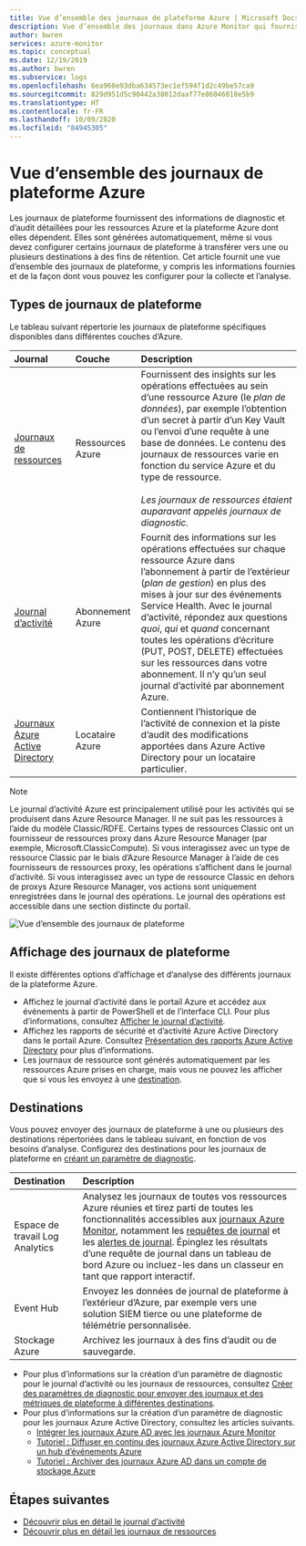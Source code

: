 ```yaml
---
title: Vue d’ensemble des journaux de plateforme Azure | Microsoft Docs
description: Vue d’ensemble des journaux dans Azure Monitor qui fournissent des données riches et fréquentes sur le fonctionnement d’une ressource Azure.
author: bwren
services: azure-monitor
ms.topic: conceptual
ms.date: 12/19/2019
ms.author: bwren
ms.subservice: logs
ms.openlocfilehash: 6ea960e93dba634573ec1ef594f1d2c49be57ca9
ms.sourcegitcommit: 829d951d5c90442a38012daaf77e86046018e5b9
ms.translationtype: HT
ms.contentlocale: fr-FR
ms.lasthandoff: 10/09/2020
ms.locfileid: "84945305"
---
```

# <a name="overview-of-azure-platform-logs"></a>Vue d’ensemble des journaux de plateforme Azure
Les journaux de plateforme fournissent des informations de diagnostic et d’audit détaillées pour les ressources Azure et la plateforme Azure dont elles dépendent. Elles sont générées automatiquement, même si vous devez configurer certains journaux de plateforme à transférer vers une ou plusieurs destinations à des fins de rétention. Cet article fournit une vue d’ensemble des journaux de plateforme, y compris les informations fournies et de la façon dont vous pouvez les configurer pour la collecte et l’analyse.

## <a name="types-of-platform-logs"></a>Types de journaux de plateforme
Le tableau suivant répertorie les journaux de plateforme spécifiques disponibles dans différentes couches d’Azure.

| Journal | Couche | Description |
|:---|:---|:---|
| [Journaux de ressources](resource-logs.md) | Ressources Azure | Fournissent des insights sur les opérations effectuées au sein d’une ressource Azure (le *plan de données*), par exemple l’obtention d’un secret à partir d’un Key Vault ou l’envoi d’une requête à une base de données. Le contenu des journaux de ressources varie en fonction du service Azure et du type de ressource.<br><br>*Les journaux de ressources étaient auparavant appelés journaux de diagnostic.*  |
| [Journal d’activité](activity-log.md) | Abonnement Azure | Fournit des informations sur les opérations effectuées sur chaque ressource Azure dans l’abonnement à partir de l’extérieur (*plan de gestion*) en plus des mises à jour sur des événements Service Health. Avec le journal d’activité, répondez aux questions _quoi_, _qui_ et _quand_ concernant toutes les opérations d’écriture (PUT, POST, DELETE) effectuées sur les ressources dans votre abonnement. Il n’y qu’un seul journal d’activité par abonnement Azure. |
| [Journaux Azure Active Directory](../../active-directory/reports-monitoring/overview-reports.md) | Locataire Azure |  Contiennent l’historique de l’activité de connexion et la piste d’audit des modifications apportées dans Azure Active Directory pour un locataire particulier.   |

> [!NOTE]
> Le journal d’activité Azure est principalement utilisé pour les activités qui se produisent dans Azure Resource Manager. Il ne suit pas les ressources à l’aide du modèle Classic/RDFE. Certains types de ressources Classic ont un fournisseur de ressources proxy dans Azure Resource Manager (par exemple, Microsoft.ClassicCompute). Si vous interagissez avec un type de ressource Classic par le biais d’Azure Resource Manager à l’aide de ces fournisseurs de ressources proxy, les opérations s’affichent dans le journal d’activité. Si vous interagissez avec un type de ressource Classic en dehors de proxys Azure Resource Manager, vos actions sont uniquement enregistrées dans le journal des opérations. Le journal des opérations est accessible dans une section distincte du portail.

![Vue d’ensemble des journaux de plateforme](media/platform-logs-overview/logs-overview.png)




## <a name="viewing-platform-logs"></a>Affichage des journaux de plateforme
Il existe différentes options d’affichage et d’analyse des différents journaux de la plateforme Azure.

- Affichez le journal d’activité dans le portail Azure et accédez aux événements à partir de PowerShell et de l’interface CLI. Pour plus d’informations, consultez [Afficher le journal d’activité](activity-log.md#view-the-activity-log). 
- Affichez les rapports de sécurité et d’activité Azure Active Directory dans le portail Azure. Consultez [Présentation des rapports Azure Active Directory](../../active-directory/reports-monitoring/overview-reports.md)  pour plus d’informations.
- Les journaux de ressource sont générés automatiquement par les ressources Azure prises en charge, mais vous ne pouvez les afficher que si vous les envoyez à une [destination](#destinations). 

## <a name="destinations"></a>Destinations
Vous pouvez envoyer des journaux de plateforme à une ou plusieurs des destinations répertoriées dans le tableau suivant, en fonction de vos besoins d’analyse. Configurez des destinations pour les journaux de plateforme en [créant un paramètre de diagnostic](diagnostic-settings.md).

| Destination | Description |
|:---|:---|
| Espace de travail Log Analytics | Analysez les journaux de toutes vos ressources Azure réunies et tirez parti de toutes les fonctionnalités accessibles aux [journaux Azure Monitor](data-platform-logs.md), notamment les [requêtes de journal](../log-query/log-query-overview.md) et les [alertes de journal](alerts-log.md). Épinglez les résultats d’une requête de journal dans un tableau de bord Azure ou incluez-les dans un classeur en tant que rapport interactif. |  |
| Event Hub | Envoyez les données de journal de plateforme à l’extérieur d’Azure, par exemple vers une solution SIEM tierce ou une plateforme de télémétrie personnalisée.
| Stockage Azure | Archivez les journaux à des fins d’audit ou de sauvegarde. |

- Pour plus d’informations sur la création d’un paramètre de diagnostic pour le journal d’activité ou les journaux de ressources, consultez [Créer des paramètres de diagnostic pour envoyer des journaux et des métriques de plateforme à différentes destinations](diagnostic-settings.md). 
- Pour plus d’informations sur la création d’un paramètre de diagnostic pour les journaux Azure Active Directory, consultez les articles suivants.
  - [Intégrer les journaux Azure AD avec les journaux Azure Monitor](../../active-directory/reports-monitoring/howto-integrate-activity-logs-with-log-analytics.md)
  - [Tutoriel : Diffuser en continu des journaux Azure Active Directory sur un hub d’événements Azure](../../active-directory/reports-monitoring/tutorial-azure-monitor-stream-logs-to-event-hub.md)
  - [Tutoriel : Archiver des journaux Azure AD dans un compte de stockage Azure](../../active-directory/reports-monitoring/quickstart-azure-monitor-route-logs-to-storage-account.md)



## <a name="next-steps"></a>Étapes suivantes

* [Découvrir plus en détail le journal d’activité](activity-log.md)
* [Découvrir plus en détail les journaux de ressources](resource-logs.md)

